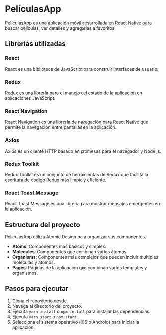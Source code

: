 # PelículasApp

PelículasApp es una aplicación móvil desarrollada en React Native para buscar películas, ver detalles y agregarlas a favoritos.

## Librerías utilizadas

### React
React es una biblioteca de JavaScript para construir interfaces de usuario.

### Redux
Redux es una librería para el manejo del estado de la aplicación en aplicaciones JavaScript.

### React Navigation
React Navigation es una librería de navegación para React Native que permite la navegación entre pantallas en la aplicación.

### Axios
Axios es un cliente HTTP basado en promesas para el navegador y Node.js.

### Redux Toolkit
Redux Toolkit es un conjunto de herramientas de Redux que facilita la escritura de código Redux más limpio y eficiente.

### React Toast Message
React Toast Message es una librería para mostrar mensajes emergentes en la aplicación.

## Estructura del proyecto

PelículasApp utiliza Atomic Design para organizar sus componentes.

- **Atoms**: Componentes más básicos y simples.
- **Molecules**: Componentes que combinan varios átomos.
- **Organisms**: Componentes más complejos que pueden incluir múltiples moléculas y átomos.
- **Pages**: Páginas de la aplicación que combinan varios templates y organismos.

## Pasos para ejecutar

1. Clona el repositorio desde.
2. Navega al directorio del proyecto.
3. Ejecuta `yarn install` o `npm install` para instalar las dependencias.
4. Ejecuta `yarn start` o `npm start`.
5. Selecciona el sistema operativo (iOS o Android) para iniciar la aplicación.
